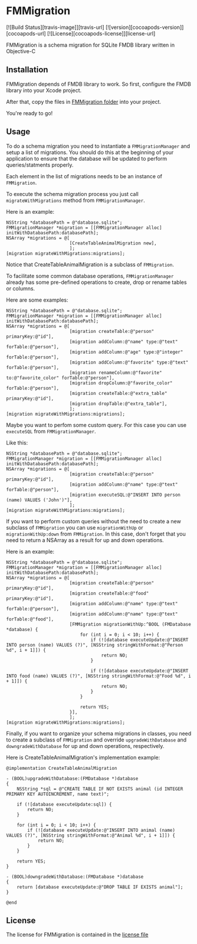 # FMMigration

[![Build Status][travis-image]][travis-url] [![version][cocoapods-version]][cocoapods-url] [![License][cocoapods-license]][license-url]

FMMigration is a schema migration for SQLite FMDB library written in Objective-C

## Installation

FMMigration depends of FMDB library to work. So first, configure the FMDB library into your Xcode project.

After that, copy the files in [FMMigration folder](http://github.com/felipowsky/FMMigration/tree/master/FMMigration/FMMigration) into your project.

You're ready to go!

## Usage

To do a schema migration you need to instantiate a `FMMigrationManager` and setup a list of migrations.
You should do this at the beginning of your application to ensure that the database will be updated to perform queries/statments properly.

Each element in the list of migrations needs to be an instance of `FMMigration`.

To execute the schema migration process you just call `migrateWithMigrations` method from `FMMigrationManager`.

Here is an example:

	NSString *databasePath = @"database.sqlite";
	FMMigrationManager *migration = [[FMMigrationManager alloc] initWithDatabasePath:databasePath];
	NSArray *migrations = @[
							[CreateTableAnimalMigration new],
							];
    [migration migrateWithMigrations:migrations];

Notice that CreateTableAnimalMigration is a subclass of `FMMigration`.

To facilitate some common database operations, `FMMigrationManager` already has some pre-defined operations to create, drop or rename tables or columns.

Here are some examples:

	NSString *databasePath = @"database.sqlite";
    FMMigrationManager *migration = [[FMMigrationManager alloc] initWithDatabasePath:databasePath];
    NSArray *migrations = @[
    						[migration createTable:@"person" primaryKey:@"id"],
                            [migration addColumn:@"name" type:@"text" forTable:@"person"],
                            [migration addColumn:@"age" type:@"integer" forTable:@"person"],
                            [migration addColumn:@"favorite" type:@"text" forTable:@"person"],
                            [migration renameColumn:@"favorite" to:@"favorite_color" forTable:@"person"],
                            [migration dropColumn:@"favorite_color" forTable:@"person"],
                            [migration createTable:@"extra_table" primaryKey:@"id"],
                            [migration dropTable:@"extra_table"],
                            ];
    [migration migrateWithMigrations:migrations];

Maybe you want to perfom some custom query. For this case you can use `executeSQL` from `FMMigrationManager`.

Like this:

	NSString *databasePath = @"database.sqlite";
    FMMigrationManager *migration = [[FMMigrationManager alloc] initWithDatabasePath:databasePath];
    NSArray *migrations = @[
    						[migration createTable:@"person" primaryKey:@"id"],
                            [migration addColumn:@"name" type:@"text" forTable:@"person"],
    						[migration executeSQL:@"INSERT INTO person (name) VALUES ('John')"],
    						];
    [migration migrateWithMigrations:migrations];

If you want to perform custom queries without the need to create a new subclass of `FMMigration` you can use `migrationWithUp` or `migrationWithUp:down` from `FMMigration`.
In this case, don't forget that you need to return a NSArray as a result for up and down operations.

Here is an example:

	NSString *databasePath = @"database.sqlite";
    FMMigrationManager *migration = [[FMMigrationManager alloc] initWithDatabasePath:databasePath];
    NSArray *migrations = @[
    						[migration createTable:@"person" primaryKey:@"id"],
                            [migration createTable:@"food" primaryKey:@"id"],
                            [migration addColumn:@"name" type:@"text" forTable:@"person"],
                            [migration addColumn:@"name" type:@"text" forTable:@"food"],
                            [FMMigration migrationWithUp:^BOOL (FMDatabase *database) {
                                for (int i = 0; i < 10; i++) {
                                    if (![database executeUpdate:@"INSERT INTO person (name) VALUES (?)", [NSString stringWithFormat:@"Person %d", i + 1]]) {
                                        return NO;
                                    }

                                    if (![database executeUpdate:@"INSERT INTO food (name) VALUES (?)", [NSString stringWithFormat:@"Food %d", i + 1]]) {
                                        return NO;
                                    }
                                }

                                return YES;
                            }],
                            ];
    [migration migrateWithMigrations:migrations];

Finally, if you want to organize your schema migrations in classes, you need to create a subclass of `FMMigration` and override `upgradeWithDatabase` and `downgradeWithDatabase` for up and down operations, respectively.

Here is CreateTableAnimalMigration's implementation example:

	@implementation CreateTableAnimalMigration

	- (BOOL)upgradeWithDatabase:(FMDatabase *)database
    {
        NSString *sql = @"CREATE TABLE IF NOT EXISTS animal (id INTEGER PRIMARY KEY AUTOINCREMENT, name text)";

        if (![database executeUpdate:sql]) {
            return NO;
        }

        for (int i = 0; i < 10; i++) {
            if (![database executeUpdate:@"INSERT INTO animal (name) VALUES (?)", [NSString stringWithFormat:@"Animal %d", i + 1]]) {
                return NO;
            }
        }

        return YES;
    }

    - (BOOL)downgradeWithDatabase:(FMDatabase *)database
    {
        return [database executeUpdate:@"DROP TABLE IF EXISTS animal"];
    }

	@end

## License

The license for FMMigration is contained in the [license file](http://github.com/felipowsky/FMMigration/blob/master/LICENSE)
